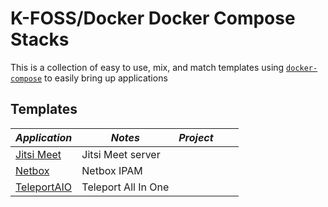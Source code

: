 # K-FOSS/Docker Docker Compose Stacks

This is a collection of easy to use, mix, and match templates using [`docker-compose`](https://docs.docker.com/compose/) to easily bring up applications

## Templates

| _Application_                        | _Notes_             | _Project_ |     |     |
| ------------------------------------ | ------------------- | --------- | --- | --- |
| [Jitsi Meet](./Stacks/Compose/Jitsi) | Jitsi Meet server   |           |     |     |
| [Netbox](./Stacks/Compose/Netbox)    | Netbox IPAM         |           |     |     |
| [TeleportAIO](./TeleportAIO)         | Teleport All In One |           |     |     |
